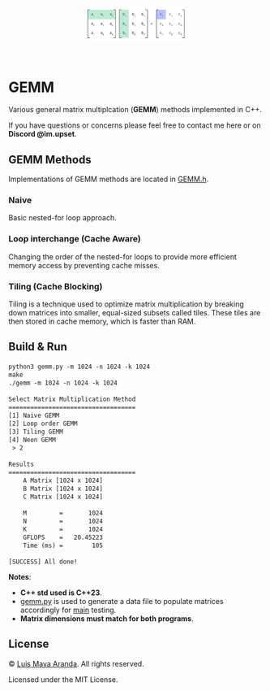 <br>

<p align="center">
<a href="https://github.com/3SUM"><img width="200" src="./logo/gemm.png" alt="gemm logo"></a>
</p>

<br>

# GEMM

Various general matrix multiplcation (**GEMM**) methods implemented in C++.

If you have questions or concerns please feel free to contact me here or on **Discord @im.upset**.

## GEMM Methods

Implementations of GEMM methods are located in [GEMM.h](src/GEMM.h).

### Naive

Basic nested-for loop approach.

### Loop interchange (Cache Aware)

Changing the order of the nested-for loops to provide more efficient memory access by preventing cache misses.

### Tiling (Cache Blocking)

Tiling is a technique used to optimize matrix multiplication by breaking down matrices into smaller, equal-sized subsets called tiles. These tiles are then stored in cache memory, which is faster than RAM.

## Build & Run

```
python3 gemm.py -m 1024 -n 1024 -k 1024
make
./gemm -m 1024 -n 1024 -k 1024

Select Matrix Multiplication Method
===================================
[1] Naive GEMM
[2] Loop order GEMM
[3] Tiling GEMM
[4] Neon GEMM
 > 2

Results
===================================
	A Matrix [1024 x 1024]
	B Matrix [1024 x 1024]
	C Matrix [1024 x 1024]

	M         =       1024
	N         =       1024
	K         =       1024
	GFLOPS    =   20.45223
	Time (ms) =        105

[SUCCESS] All done!
```

**Notes**:

-   **C++ std used is C++23**.
-   [gemm.py](src/gemm.py) is used to generate a data file to populate matrices accordingly for [main](src/main.cpp) testing.
-   **Matrix dimensions must match for both programs**.

## License

&copy; [Luis Maya Aranda](https://github.com/3SUM). All rights reserved.

Licensed under the MIT License.
